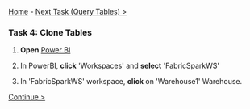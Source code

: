 [Home](README.md) -  [Next Task (Query Tables) >](Task3-Query-Tables.md)

### Task 4: Clone Tables

1. **Open** [Power BI](https://app.powerbi.com/)

2. In PowerBI, **click** 'Workspaces' and **select** 'FabricSparkWS'

3. In 'FabricSparkWS' workspace, **click** on 'Warehouse1' Warehouse.



   
[Continue >](Task3-Query-Tables.md)

